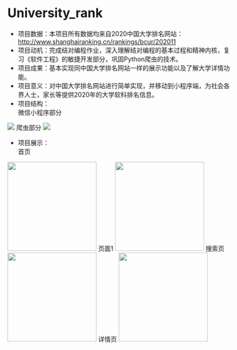 # University_rank
+ 项目数据：本项目所有数据均来自2020中国大学排名网站：http://www.shanghairanking.cn/rankings/bcur/202011  
+ 项目动机：完成结对编程作业，深入理解结对编程的基本过程和精神内核，复习《软件工程》的敏捷开发部分，巩固Python爬虫的技术。  
+ 项目成果：基本实现同中国大学排名网站一样的展示功能以及了解大学详情功能。  
+ 项目意义：对中国大学排名网站进行简单实现，并移动到小程序端，为社会各界人士，家长等提供2020年的大学软科排名信息。  
+ 项目结构：  
微信小程序部分
<image src="introduce_image/项目结构_1.jpg">  
爬虫部分
<image src="introduce_image/项目结构_2.jpg">  

+ 项目展示：  
首页  
<image src="introduce_image/首页.jpg" width=200>  
页面1  
<image src="introduce_image/页面1.jpg" width=200>  
搜索页  
<image src="introduce_image/搜索页.jpg" width=200>  
详情页  
<image src="introduce_image/详情页.jpg" width=200>  
